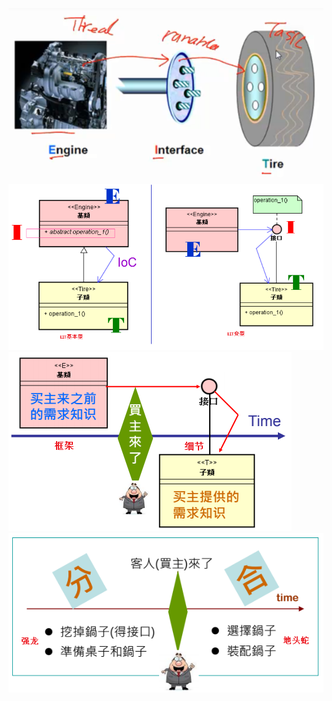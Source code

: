 ![](../photo/Pasted%20image%2020230602185408.png)
![](../photo/Pasted%20image%2020230602185724.png)
![](../photo/Pasted%20image%2020230602191336.png)
![](../photo/Pasted%20image%2020230602191724.png)